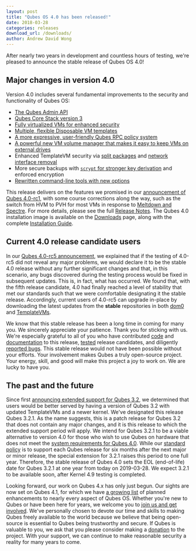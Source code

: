 ```yaml
---
layout: post
title: "Qubes OS 4.0 has been released!"
date: 2018-03-28
categories: releases
download_url: /downloads/
author: Andrew David Wong
---
```


After nearly two years in development and countless hours of testing,
we're pleased to announce the stable release of Qubes OS 4.0!

Major changes in version 4.0
----------------------------

Version 4.0 includes several fundamental improvements to the security
and functionality of Qubes OS:

 * [The Qubes Admin API][admin-api]
 * [Qubes Core Stack version 3][core3]
 * [Fully virtualized VMs for enhanced security][qsb-37]
 * [Multiple, flexible Disposable VM templates][dispvm]
 * [A more expressive, user-friendly Qubes RPC policy
   system][qrexec-doc]
 * [A powerful new VM volume manager that makes it easy to keep VMs on
   external drives][storage]
 * Enhanced TemplateVM security via [split packages] and [network
   interface removal][qrexec-proxy]
 * More secure backups with [`scrypt` for stronger key
   derivation][backup4] and enforced encryption
 * [Rewritten command-line tools with new options][4.0-cli]

This release delivers on the features we promised in our [announcement
of Qubes 4.0-rc1][4.0-rc1], with some course corrections along the way,
such as the switch from HVM to PVH for most VMs in response to [Meltdown
and Spectre][qsb-37].  For more details, please see the full [Release
Notes].  The Qubes 4.0 installation image is available on the
[Downloads] page, along with the complete [Installation Guide].

Current 4.0 release candidate users
-----------------------------------

In our [Qubes 4.0-rc5 announcement][4.0-rc5], we explained that if the
testing of 4.0-rc5 did not reveal any major problems, we would declare
it to be the stable 4.0 release without any further significant changes
and that, in this scenario, any bugs discovered during the testing
process would be fixed in subsequent updates. This is, in fact, what has
occurred.  We found that, with the fifth release candidate, 4.0 had
finally reached a level of stability that met our standards such that we
were comfortable designating it the stable release. Accordingly, current
users of 4.0-rc5 can upgrade in-place by downloading the latest updates
from the **stable** repositories in both [dom0] and [TemplateVMs].

We know that this stable release has been a long time in coming for many
you.  We sincerely appreciate your patience. Thank you for sticking with
us.  We're especially grateful to all of you who have contributed [code]
and [documentation] to this release, [tested] release candidates, and
diligently [reported bugs]. This stable release would not have been
possible without your efforts. Your involvement makes Qubes a truly
open-source project. Your energy, skill, and good will make this project
a joy to work on. We are lucky to have you.

The past and the future
-----------------------

Since first [announcing extended support for Qubes 3.2][3.2-extended],
we determined that users would be better served by having a version of
Qubes 3.2 with updated TemplateVMs and a newer kernel. We've designated
this release Qubes 3.2.1. As the name suggests, this is a patch release
for Qubes 3.2 that does not contain any major changes, and it is this
release to which the extended support period will apply. We intend for
Qubes 3.2.1 to be a viable alternative to version 4.0 for those who wish
to use Qubes on hardware that does not meet the [system requirements for
Qubes 4.0][4.x-sysreq]. While our [standard policy][qubes-ver] is to
support each Qubes release for six months after the next major or minor
release, the special extension for 3.2.1 raises this period to one full
year. Therefore, the stable release of Qubes 4.0 sets the EOL
(end-of-life) date for Qubes 3.2.1 at one year from today on 2019-03-28.
We expect 3.2.1 to be available soon, after Kernel 4.9 testing is
completed.

Looking forward, our work on Qubes 4.x has only just begun. Our sights
are now set on Qubes 4.1, for which we have [a growing
list][4.1-enhancements] of planned enhancements to nearly every aspect
of Qubes OS. Whether you're new to Qubes or have been here for years, we
welcome you to [join us and get involved][contributing]. We've
personally chosen to devote our time and skills to making Qubes freely
available to the world because we believe that being open-source is
essential to Qubes being trustworthy and secure. If Qubes is valuable to
you, we ask that you please consider making a [donation] to the project.
With your support, we can continue to make reasonable security a reality
for many years to come.


[admin-api]: /news/2017/06/27/qubes-admin-api/
[core3]: /news/2017/10/03/core3/
[dispvm]: https://github.com/QubesOS/qubes-issues/issues/2253
[qrexec-doc]: /doc/qrexec/
[4.0-rc1]: /news/2017/07/31/qubes-40-rc1/
[storage]: https://github.com/QubesOS/qubes-issues/issues/1842
[split packages]: https://github.com/QubesOS/qubes-issues/issues/2771
[qrexec-proxy]: https://github.com/QubesOS/qubes-issues/issues/1854
[backup4]: /doc/backup-emergency-restore-v4/
[4.0-cli]: /doc/tools/4.0/
[qsb-37]: https://github.com/QubesOS/qubes-secpack/blob/master/QSBs/qsb-037-2018.txt
[Release Notes]: /doc/releases/4.0/release-notes/
[Downloads]: /downloads/
[Installation Guide]: /doc/installation-guide/
[4.0-rc5]: /news/2018/03/06/qubes-40-rc5/
[dom0]: /doc/how-to-install-software-in-dom0/
[TemplateVMs]: /doc/how-to-install-software/
[code]: https://doc.qubes-os.org/en/latest/introduction/contributing.html#contributing-code
[documentation]: /doc/how-to-edit-the-documentation/
[tested]: /doc/testing/
[reported bugs]: /doc/issue-tracking/
[3.2-extended]: /news/2016/09/02/4-0-minimum-requirements-3-2-extended-support/#extended-support-for-qubes-os-32
[qubes-ver]: https://doc.qubes-os.org/en/latest/user/downloading-installing-upgrading/supported-releases.html#qubes-os
[4.x-sysreq]: /doc/system-requirements/
[4.1-enhancements]: https://github.com/QubesOS/qubes-issues/issues?q=is%3Aopen+is%3Aissue+milestone%3A%22Release+4.1%22+label%3Aenhancement
[contributing]: /doc/contributing/
[donation]: /donate/
